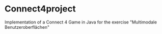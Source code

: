 # Connect4project
Implementation of a Connect 4 Game in Java for the exercise "Multimodale Benutzeroberflächen"
